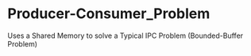 # Producer-Consumer_Problem
Uses a Shared Memory to solve a Typical IPC Problem (Bounded-Buffer Problem)
